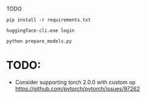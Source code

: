 TODO

```
pip install -r requirements.txt
```

```
huggingface-cli.exe login
```

```
python prepare_models.py
```

# TODO:
- Consider supporting torch 2.0.0 with custom op https://github.com/pytorch/pytorch/issues/97262